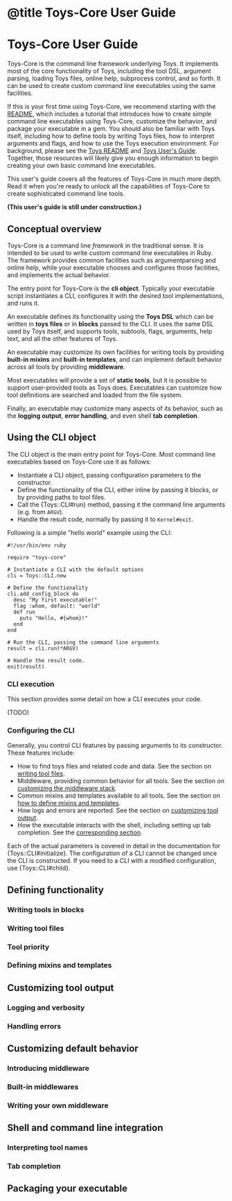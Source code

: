 # @title Toys-Core User Guide

# Toys-Core User Guide

Toys-Core is the command line framework underlying Toys. It implements most of
the core functionality of Toys, including the tool DSL, argument parsing,
loading Toys files, online help, subprocess control, and so forth. It can be
used to create custom command line executables using the same facilities.

If this is your first time using Toys-Core, we recommend starting with the
[README](https://dazuma.github.io/toys/gems/toys-core/latest), which includes a
tutorial that introduces how to create simple command line executables using
Toys-Core, customize the behavior, and package your executable in a gem. You
should also be familiar with Toys itself, including how to define tools by
writing Toys files, how to interpret arguments and flags, and how to use the
Toys execution environment. For background, please see the
[Toys README](https://dazuma.github.io/toys/gems/toys/latest) and
[Toys User's Guide](https://dazuma.github.io/toys/gems/toys/latest/file.guide.html).
Together, those resources will likely give you enough information to begin
creating your own basic command line executables.

This user's guide covers all the features of Toys-Core in much more depth. Read
it when you're ready to unlock all the capabilities of Toys-Core to create
sophisticated command line tools.

**(This user's guide is still under construction.)**

## Conceptual overview

Toys-Core is a command line *framework* in the traditional sense. It is
intended to be used to write custom command line executables in Ruby. The
framework provides common facilities such as argumentparsing and online help,
while your executable chooses and configures those facilities, and implements
the actual behavior.

The entry point for Toys-Core is the **cli object**. Typically your executable
script instantiates a CLI, configures it with the desired tool implementations,
and runs it.

An executable defines its functionality using the **Toys DSL** which can be
written in **toys files** or in **blocks** passed to the CLI. It uses the same
DSL used by Toys itself, and supports tools, subtools, flags, arguments, help
text, and all the other features of Toys.

An executable may customize its own facilities for writing tools by providing
**built-in mixins** and **built-in templates**, and can implement default
behavior across all tools by providing **middleware**.

Most executables will provide a set of **static tools**, but it is possible to
support user-provided tools as Toys does. Executables can customize how tool
definitions are searched and loaded from the file system.

Finally, an executable may customize many aspects of its behavior, such as the
**logging output**, **error handling**, and even shell **tab completion**.

## Using the CLI object

The CLI object is the main entry point for Toys-Core. Most command line
executables based on Toys-Core use it as follows:

 *  Instantiate a CLI object, passing configuration parameters to the
    constructor.
 *  Define the functionality of the CLI, either inline by passing it blocks, or
    by providing paths to tool files.
 *  Call the {Toys::CLI#run} method, passing it the command line arguments
    (e.g. from `ARGV`).
 *  Handle the result code, normally by passing it to `Kernel#exit`.

Following is a simple "hello world" example using the CLI:

    #!/usr/bin/env ruby

    require "toys-core"

    # Instantiate a CLI with the default options
    cli = Toys::CLI.new

    # Define the functionality
    cli.add_config_block do
      desc "My first executable!"
      flag :whom, default: "world"
      def run
        puts "Hello, #{whom}!"
      end
    end

    # Run the CLI, passing the command line arguments
    result = cli.run(*ARGV)

    # Handle the result code.
    exit(result)

### CLI execution

This section provides some detail on how a CLI executes your code.

(TODO)

### Configuring the CLI

Generally, you control CLI features by passing arguments to its constructor.
These features include:

 *  How to find toys files and related code and data. See the section on
    [writing tool files](#Writing_tool_files).
 *  Middleware, providing common behavior for all tools. See the section on
    [customizing the middleware stack](#Customizing_default_behavior).
 *  Common mixins and templates available to all tools. See the section on
    [how to define mixins and templates](#Defining_mixins_and_templates).
 *  How logs and errors are reported. See the section on
    [customizing tool output](#Customizing_tool_output).
 *  How the executable interacts with the shell, including setting up tab
    completion. See the
    [corresponding section](#Shell_and_command_line_integration).

Each of the actual parameters is covered in detail in the documentation for
{Toys::CLI#initialize}. The configuration of a CLI cannot be changed once the
CLI is constructed. If you need to a CLI with a modified configuration, use
{Toys::CLI#child}.

## Defining functionality

### Writing tools in blocks

### Writing tool files

### Tool priority

### Defining mixins and templates

## Customizing tool output

### Logging and verbosity

### Handling errors

## Customizing default behavior

### Introducing middleware

### Built-in middlewares

### Writing your own middleware

## Shell and command line integration

### Interpreting tool names

### Tab completion

## Packaging your executable
